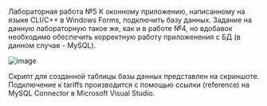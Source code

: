Лабораторная работа №5
К оконному приложению, написанному на языке CLI/C++ в Windows Forms, подключить базу данных.
Задание на данную лабораторную такое же, как и в работе №4, но вдобавок необходимо обеспечить корректную работу приложенения с БД (в данном случае - MySQL).

![image](https://github.com/user-attachments/assets/ffcef7a6-1351-47cf-8217-7b163a3f6379)

Скрипт для созданной таблицы базы данных представлен на скриншоте.
Подключение к tariffs производится с помощью ссылки (reference) на MySQL Connector в Microsoft Visual Studio.
